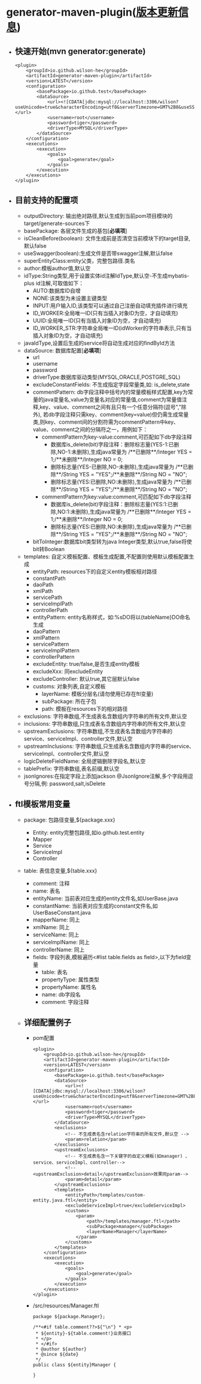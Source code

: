 # generator-maven-plugin([版本更新信息](https://github.com/Wilson-He/generator-maven-plugin/blob/master/%E7%89%88%E6%9C%AC%E6%9B%B4%E6%96%B0%E4%BF%A1%E6%81%AF.md))

- ## 快速开始(mvn generator:generate)

      <plugin>
          <groupId>io.github.wilson-he</groupId>
          <artifactId>generator-maven-plugin</artifactId>
          <version>LATEST</version>
          <configuration>
              <basePackage>io.github.test</basePackage>
              <dataSource>
                  <url><![CDATA[jdbc:mysql://localhost:3306/wilson?useUnicode=true&characterEncoding=utf8&serverTimezone=GMT%2B8&useSSL=false]]></url>
                  <username>root</username>
                  <password>tiger</password>
                  <driverType>MYSQL</driverType>
              </dataSource>
          </configuration>
          <executions>
              <execution>
                  <goals>
                      <goal>generate</goal>
                  </goals>
              </execution>
          </executions>
      </plugin>

- ## 目前支持的配置项
  - outputDirectory: 输出绝对路径,默认生成到当前pom项目模块的target/generate-sources下
  - basePackage: 各层文件生成的基包[**必填项**]
  - isCleanBefore(boolean): 文件生成前是否清空当前模块下的target目录,默认false
  - useSwagger(boolean):生成文件是否带swagger注解,默认false
  - superEntityClass:entity父类，完整包路径.类名
  - author:模板author值,默认空
  - idType:String类型,用于设置实体id注解IdType,默认空-不生成mybatis-plus id注解,可取值如下：
    - AUTO:数据库ID自增
    - NONE:该类型为未设置主键类型
    - INPUT:用户输入ID,该类型可以通过自己注册自动填充插件进行填充
    - ID_WORKER:全局唯一ID(只有当插入对象ID为空，才自动填充)
    - UUID:全局唯一ID(只有当插入对象ID为空，才自动填充)
    - ID_WORKER_STR:字符串全局唯一ID(idWorker的字符串表示,只有当插入对象ID为空，才自动填充)
  - javaIdType,设置后生成的service将自动生成对应的findById方法
  - dataSource: 数据库配置[**必填项**]
    - url
    - username
    - password
    - driverType:数据库驱动类型(MYSQL,ORACLE,POSTGRE_SQL)
    - excludeConstantFields: 不生成指定字段常量类,如: is_delete,state
    - commentPattern: db字段注释中括号内的常量模板样式配置,key为常量的java变量名,value为变量名对应的常量值,comment为常量值注释,key、value、comment之间有且只有一个任意分隔符(逗号","除外),
    若db字段注释只需key、comment(key=value)但仍需生成常量类,则key、comment间的分割符需为commentPattern中key、value、comment之间的分隔符之一，用例如下：
      - commentPattern为key-value:comment,可匹配如下db字段注释
        - 数据库is_delete(bit)字段注释：删除标志量(YES-1:已删除,NO-1:未删除),生成java常量为 /\*\*已删除**/Integer YES = 1;/\*\*未删除**/Integer NO = 0;
        - 删除标志量(YES-已删除,NO-未删除),生成java常量为 /\*\*已删除**/String YES = "YES";/\*\*未删除**/String NO = "NO";
        - 删除标志量(YES:已删除,NO:未删除),生成java常量为 /\*\*已删除**/String YES = "YES";/\*\*未删除**/String NO = "NO";
      - commentPattern为key:value:comment,可匹配如下db字段注释
        - 数据库is_delete(bit)字段注释：删除标志量(YES:1:已删除,NO:1:未删除),生成java常量为 /\*\*已删除**/Integer YES = 1;/\*\*未删除**/Integer NO = 0;
        - 删除标志量(YES:已删除,NO:未删除),生成java常量为 /\*\*已删除**/String YES = "YES";/\*\*未删除**/String NO = "NO";
    - bitToInteger:数据库bit类型转为java Integer类型,默认true,false将使bit转Boolean
  - templates: 自定义模板配置、模板生成配置,不配置则使用默认模板配置生成
    - entityPath: resources下的自定义entity模板相对路径
    - constantPath
    - daoPath
    - xmlPath
    - servicePath
    - serviceImplPath
    - controllerPath
    - entityPattern: entity名称样式，如:%sDO将以{tableName}DO命名生成
    - daoPattern
    - xmlPattern
    - servicePattern
    - serviceImplPattern
    - controllerPattern
    - excludeEntity: true/false,是否生成entity模板
    - excludeXxx: 同excludeEntity
    - excludeController: 默认true,其它层默认false
    - customs: 对象列表,自定义模板
      - layerName: 模板分层名(请勿使用已存在ftl变量)
      - subPackage: 所在子包
      - path: 模板在resources下的相对路径
  - exclusions: 字符串数组,不生成表名含数组内字符串的所有文件,默认空
  - inclusions: 字符串数组,只生成表名含数组内字符串的所有文件,默认空
  - upstreamExclusions: 字符串数组,不生成表名含数组内字符串的service、serviceImpl、controller文件,默认空
  - upstreamInclusions: 字符串数组,只生成表名含数组内字符串的service、serviceImpl、controller文件,默认空
  - logicDeleteFieldName: 全局逻辑删除字段名,默认空
  - tablePrefix: 字符串数组,表名前缀,默认空
  - jsonIgnores:在指定字段上添加jackson @JsonIgnore注解,多个字段用逗号分隔,例: password,salt,isDelete
    
- ## ftl模板常用变量
  - package: 包路径变量,${package.xxx}
    - Entity: entity完整包路径,如io.github.test.entity
    - Mapper
    - Service
    - ServiceImpl
    - Controller
  - table: 表信息变量,${table.xxx}
    - comment: 注释
    - name: 表名
    - entityName: 当前表对应生成的entity文件名,如UserBase.java
    - constantName: 当前表对应生成的constant文件名,如UserBaseConstant.java
    - mapperName: 同上
    - xmlName: 同上
    - serviceName: 同上
    - serviceImplName: 同上
    - controllerName: 同上
    - fields: 字段列表,模板遍历<#list table.fields as field>,以下为field变量
      - table: 表名
      - propertyType: 属性类型
      - propertyName: 属性名
      - name: db字段名
      - comment: 字段注释
      
  - ## 详细配置例子
    - pom配置
  
          <plugin>
              <groupId>io.github.wilson-he</groupId>
              <artifactId>generator-maven-plugin</artifactId>
              <version>LATEST</version>
              <configuration>
                  <basePackage>io.github.test</basePackage>
                  <dataSource>
                      <url><![CDATA[jdbc:mysql://localhost:3306/wilson?useUnicode=true&characterEncoding=utf8&serverTimezone=GMT%2B8&useSSL=false]]></url>
                      <username>root</username>
                      <password>tiger</password>
                      <driverType>MYSQL</driverType>
                  </dataSource>
                  <exclusions>
                      <!-- 不生成表名含relation字符串的所有文件,默认空 -->
                      <param>relation</param>
                  </exclusions>
                  <upstreamExclusions>
		              <!-- 不生成表名含一下关键字的自定义模板(如manager) 、service、serviceImpl、controller-->
		              <!-- <upstreamExclusion>detail</upstreamExclusion>效果同param-->
                      <param>detail</param>
                  </upstreamExclusions>
                  <templates>
                      <entityPath>/templates/custom-entity.java.ftl</entity>
                      <excludeServiceImpl>true</excludeServiceImpl>
                      <customs>
                          <param>
                              <path>/templates/manager.ftl</path>
                              <subPackage>manager</subPackage>
                              <layerName>Manager</layerName>
                          </param>
                      </customs>
                  </templates>
              </configuration>
              <executions>
                  <execution>
                      <goals>
                          <goal>generate</goal>
                      </goals>
                  </execution>
              </executions>
          </plugin>
     - /src/resources/Manager.ftl

           package ${package.Manager};
       
           /**<#if table.comment??>${"\n"} * <p>
            * ${entity}-${table.comment!}业务接口
            * </p>
            * </#if>
            * @author ${author}
            * @since ${date}
            */
           public class ${entity}Manager {
           
           }
  